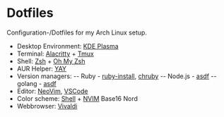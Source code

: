 # Dotfiles

Configuration-/Dotfiles for my Arch Linux setup.

- Desktop Environment: [KDE Plasma](https://wiki.archlinux.org/title/KDE#Plasma)
- Terminal: [Alacritty](https://wiki.archlinux.org/title/Alacritty) + [Tmux](https://github.com/tmux/tmux)
- Shell: [Zsh](https://wiki.archlinux.org/title/Zsh) + [Oh My Zsh](https://ohmyz.sh/)
- AUR Helper: [YAY](https://github.com/Jguer/yay)
- Version managers:
  -- Ruby - [ruby-install](https://github.com/postmodern/ruby-install), [chruby](https://github.com/postmodern/chruby)
  -- Node.js - [asdf](https://github.com/asdf-vm/asdf-nodejs)
  -- golang - [asdf](https://github.com/asdf-community/asdf-golang)
- Editor: [NeoVim](https://wiki.archlinux.org/title/Neovim), [VSCode](https://wiki.archlinux.org/title/Visual_Studio_Code)
- Color scheme: [Shell](https://github.com/chriskempson/base16-shell) + [NVIM](https://github.com/tinted-theming/base16-vim) Base16 Nord
- Webbrowser: [Vivaldi](https://wiki.archlinux.org/title/Vivaldi)
